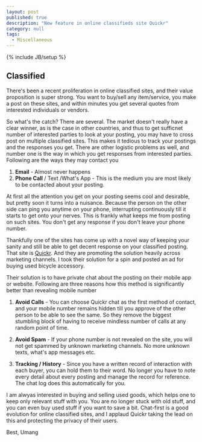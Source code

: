 ```yaml
---
layout: post
published: true 
description: "New feature in online classifieds site Quickr"
category: null
tags: 
  - Miscellaneous
---
```

{% include JB/setup %}

## Classified

<p>
There's been a recent proliferation in online classified sites, and their value proposition is super strong. You want to buy/sell any item/service, you make a post on these sites, and within minutes you get several quotes from interested individuals or vendors. 
</p>

So what's the catch? There are several. The market doesn't really have a clear winner, as is the case in other countries, and thus to get sufficnet number of interested parties to look at your posting, you may have to cross post on multiple classified sites. This makes it tedious to track your postings and the responses you get. There are other logistic problems as well, and number one is the way in which you get responses from interested  parties. Following are the ways they may contact you

1. **Email** - Almost never happens
2. **Phone Call** / Text /What's App - This is the medium you are most likely to be contacted about your posting. 

At first all the attention you get on your posting seems cool and desirable, but pretty soon it turns into a nuisance. Because the person on the other side can ping you anytime on your phone, interrupting continuously till it starts to get onto your nerves. This is frankly what keeps me from posting on such sites. You don't get any response if you don't leave your phone number.

Thankfully one of the sites has come up with a novel way of keeping your sanity and still be able to get decent response on your classified posting. That site is [Quickr](http://www.quikr.com/). And they are promoting the solution heavily across marketing channels. I took their solution for a spin and posted an ad for buying used bicycle accessory.

Their solution is to have private chat about the posting on their mobile app or website. Following are three reasons how this method is significantly better than revealing mobile number

1. **Avoid Calls** - You can choose Quickr chat as the first method of contact, and your mobile number remains hidden till you approve of the other person to be able to see the same. So they remove the biggest stumbling block of having to receive mindless number of calls at any random point of time.

2. **Avoid Spam** - If your phone number is not revealed on the site, you will not get spammed by unknown marketing channels. No more unknown texts, what's app messages etc.

3. **Tracking / History** - Since you have a written record of interaction with each buyer, you can hold them to their word. No longer you have to note every detail about every posting and manage the record for reference. The chat log does this automatically for you.

I am alwyas interested in buying and selling used goods, which helps one to keep only relevant stuff with you. You are no longer stuck with old stuff, and you can even buy used stuff if you want to save a bit. Chat-first is a good evolution for online classified sites, and I applaud Quickr taking the lead on this and protecting the privacy of their users.

Best, Umang
